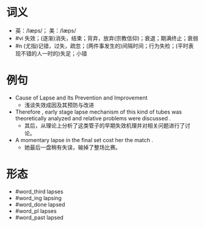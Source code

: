 # 词义
- 英：/læps/； 美：/læps/
- #vi 失效；(逐渐)消失，结束；背弃，放弃(宗教信仰)；衰退；期满终止；衰弱
- #n (尤指)记错，过失，疏忽；(两件事发生的)间隔时间；行为失检；(平时表现不错的人一时的)失足；小错
# 例句
- Cause of Lapse and Its Prevention and Improvement
	- 浅谈失效成因及其预防与改进
- Therefore , early stage lapse mechanism of this kind of tubes was theoretically analyzed and relative problems were discussed .
	- 其后，从理论上分析了这类管子的早期失效机理并对相关问题进行了讨论。
- A momentary lapse in the final set cost her the match .
	- 她最后一盘稍有失误，输掉了整场比赛。
# 形态
- #word_third lapses
- #word_ing lapsing
- #word_done lapsed
- #word_pl lapses
- #word_past lapsed
